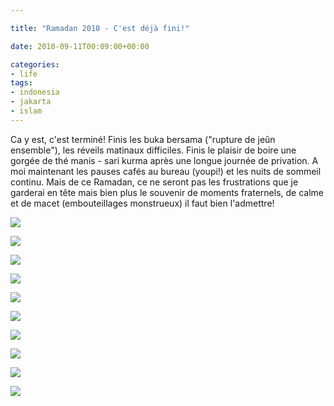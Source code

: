 ```yaml
---

title: "Ramadan 2010 - C'est déjà fini!"

date: 2010-09-11T00:09:00+00:00

categories: 
- life
tags:
- indonesia
- jakarta
- islam
---
```


 Ca y est, c'est terminé! Finis les buka bersama ("rupture de jeûn ensemble"), les réveils matinaux difficiles. Finis le plaisir de boire une gorgée de thé manis - sari kurma après une longue journée de privation. A moi maintenant les pauses cafés au bureau (youpi!) et les nuits de sommeil continu. Mais de ce Ramadan, ce ne seront pas les frustrations que je garderai en tête mais bien plus le souvenir de moments fraternels, de calme et de macet (embouteillages monstrueux) il faut bien l'admettre!

![](assets/media/20100905-001.jpg)

![](assets/media/20100905-002.jpg)

![](assets/media/20100910-003.jpg)

![](assets/media/20100910-004.jpg)

![](assets/media/20100910-005.jpg)

![](assets/media/20100910-006.jpg)

![](assets/media/20100910-007.jpg)

![](assets/media/20100910-008.jpg)

![](assets/media/20100910-009.jpg)

![](assets/media/20100910-010.jpg)